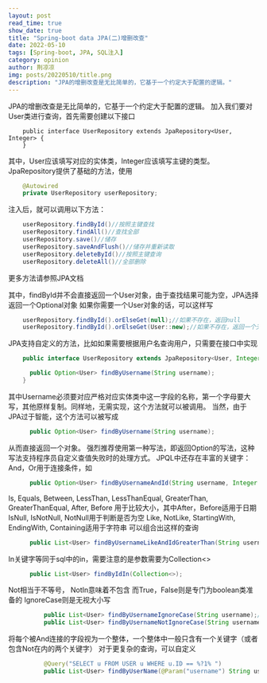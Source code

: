 ```yaml
---
layout: post
read_time: true
show_date: true
title: "Spring-boot data JPA(二)增删改查"
date: 2022-05-10
tags: [Spring-boot, JPA, SQL注入]
category: opinion
author: 荆凉凉
img: posts/20220510/title.png
description: "JPA的增删改查是无比简单的，它基于一个约定大于配置的逻辑。"
---
```

JPA的增删改查是无比简单的，它基于一个约定大于配置的逻辑。
加入我们要对User类进行查询，首先需要创建以下接口
```
    public interface UserRepository extends JpaRepository<User, Integer> {
    }
```
其中，User应该填写对应的实体类，Integer应该填写主键的类型。
JpaRepository提供了基础的方法，使用
```java
    @Autowired
    private UserRepository userRepository;
```
注入后，就可以调用以下方法：
```java
    userRepository.findById()//按照主键查找
    userRepository.findAll()//查找全部
    userRepository.save()//储存
    userRepository.saveAndFlush()//储存并重新读取
    userRepository.deleteById()//按照主键查询
    userRepository.deleteAll()//全部删除
```
更多方法请参照JPA文档

其中，findById并不会直接返回一个User对象，由于查找结果可能为空，JPA选择返回一个Optional<User>对象
如果你需要一个User对象的话，可以这样写
```java
    userRepository.findById().orElseGet(null);//如果不存在，返回null
    userRepository.findById().orElseGet(User::new);//如果不存在，返回一个无参构造的对象
```
JPA支持自定义的方法，比如如果需要根据用户名查询用户，只需要在接口中实现
```java
    public interface UserRepository extends JpaRepository<User, Integer> {

      public Option<User> findByUsername(String username);
    }
```
其中Username必须要对应严格对应实体类中这一字段的名称，第一个字母要大写，其他原样复制。同样地，无需实现，这个方法就可以被调用。
当然，由于JPA过于智能，这个方法可以被写成
```java
      public Option<User> findByUsername(String username);
```
从而直接返回一个对象。
强烈推荐使用第一种写法，即返回Option<User>的写法，这种写法支持程序员自定义查值失败时的处理方式。
JPQL中还存在丰富的关键字：
And，Or用于连接条件，如
```java
      public Option<User> findByUsernameAndId(String username, Integer id);
```
Is, Equals, Between, LessThan, LessThanEqual, GreaterThan, GreaterThanEqual, After, Before
用于比较大小，其中After，Before适用于日期
IsNull, IsNotNull, NotNull用于判断是否为空
Like, NotLike, StartingWith, EndingWith, Containing适用于字符串
可以组合出这样的查询
```java
      public List<User> findByUsernameLikeAndIdGreaterThan(String username, Integer id);
```
In关键字等同于sql中的in，需要注意的是参数需要为Collection<>
```java
      public List<User> findByIdIn(Collection<>);
```
Not相当于不等号， NotIn意味着不包含
而True，False则是专门为boolean类准备的
IgnoreCase则是无视大小写
```java
          public List<User> findByUsernameIgnoreCase(String username);//查询相等
          public List<User> findByUsernameNotIgnoreCase(String username);//查询不等
```
将每个被And连接的字段视为一个整体，一个整体中一般只含有一个关键字（或者包含Not在内的两个关键字）
对于更复杂的查询，可以自定义
```java
          @Query("SELECT u FROM USER u WHERE u.ID == %?1% ")
          public List<User> findByUserName(@Param("username") String username);
```
